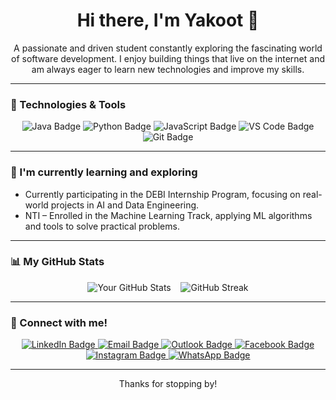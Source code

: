 <div align="center">

</div>

<h1 align="center">Hi there, I'm Yakoot 👋</h1>

<p align="center">
  A passionate and driven student constantly exploring the fascinating world of software development.
  I enjoy building things that live on the internet and am always eager to learn new technologies and improve my skills.
</p>

---

### 🚀 Technologies & Tools

<p align="center">
  <img src="https://img.shields.io/badge/Java-007396?style=for-the-badge&logo=java&logoColor=white" alt="Java Badge" link = ""/>
  <img src="https://img.shields.io/badge/Python-3776AB?style=for-the-badge&logo=python&logoColor=white" alt="Python Badge"/>
  <img src="https://img.shields.io/badge/JavaScript-F7DF1E?style=for-the-badge&logo=javascript&logoColor=black" alt="JavaScript Badge"/>
  <img src="https://img.shields.io/badge/VS%20Code-007ACC?style=for-the-badge&logo=visual-studio-code&logoColor=white" alt="VS Code Badge"/>
  <img src="https://img.shields.io/badge/Git-F05032?style=for-the-badge&logo=git&logoColor=white" alt="Git Badge"/>
  </p>

---

### 🌱 I'm currently learning and exploring

- Currently participating in the DEBI Internship Program, focusing on real-world projects in AI and Data Engineering.
- NTI – Enrolled in the Machine Learning Track, applying ML algorithms and tools to solve practical problems.

---

### 📊 My GitHub Stats

<p align="center">
  <img src="https://github-readme-stats.vercel.app/api?username=YakootShaker & show_icons=true&theme=vue-dark&hide_title=true&hide=prs" alt="Your GitHub Stats"/>
  &nbsp;&nbsp;
  <img src="https://github-readme-streak-stats.herokuapp.com/?user=YakootShaker & theme=vue-dark&hide_title=true" alt="GitHub Streak"/>
</p>

---

### 💬 Connect with me!

<p align="center">
  <a href="www.linkedin.com/in/yakoot-shaker-a64ba6296" target="_blank">
    <img src="https://img.shields.io/badge/LinkedIn-0A66C2?style=for-the-badge&logo=linkedin&logoColor=white" alt="LinkedIn Badge"/>
  </a>
  <a href="mailto:yakoot537@gmail.com">
    <img src="https://img.shields.io/badge/Email-D14836?style=for-the-badge&logo=gmail&logoColor=white" alt="Email Badge"/>
  </a>
  <a href="mailto:2305557@anu.edu.eg">
  <img src="https://img.shields.io/badge/Outlook-0078D4?style=for-the-badge&logo=microsoft-outlook&logoColor=white" alt="Outlook Badge"/>
</a>
  <a href="https://www.facebook.com/share/16XFbG5bed/" target="_blank">
  <img src="https://img.shields.io/badge/Facebook-1877F2?style=for-the-badge&logo=facebook&logoColor=white" alt="Facebook Badge"/>
</a>
  <a href="https://www.instagram.com/yakoot33?igsh=MWRydnhsZTEzcnQycw==" target="_blank">
  <img src="https://img.shields.io/badge/Instagram-E4405F?style=for-the-badge&logo=instagram&logoColor=white" alt="Instagram Badge"/>
</a>
 <a href="https://wa.me/01147351772" target="_blank">
    <img src="https://img.shields.io/badge/WhatsApp-25D366?style=for-the-badge&logo=whatsapp&logoColor=white" alt="WhatsApp Badge"/>
  </a>
  </p>

---

<p align="center">
  Thanks for stopping by!
</p>
